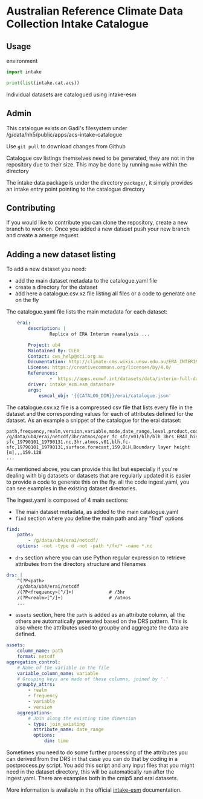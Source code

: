# Australian Reference Climate Data Collection Intake Catalogue

## Usage

environment

```python
import intake

print(list(intake.cat.acs))
```

Individual datasets are catalogued using intake-esm

## Admin

This catalogue exists on Gadi's filesystem under /g/data/hh5/public/apps/acs-intake-catalogue

Use `git pull` to download changes from Github

Catalogue csv listings themselves need to be generated, they are not in the
repository due to their size. This may be done by running `make` within the
directory

The intake data package is under the directory `package/`, it simply provides
an intake entry point pointing to the catalogue directory


## Contributing

If you would like to contribute you can clone the repository, create a new branch to work on. Once you added a new dataset push your new branch and create a amerge request.

## Adding a new dataset listing 

To add a new dataset you need:

* add the main dataset metadata to the catalogue.yaml file
* create a directory for the dataset
* add here a catalogue.csv.xz file listing all files or a code to generate one on the fly

The catalogue.yaml file lists the main metadata for each dataset:

```yaml
    erai:
        description: |
                Replica of ERA Interim reanalysis ... 

        Project: ub4
        Maintained By: CLEX
        Contact: cws_help@nci.org.au
        Documentation: http://climate-cms.wikis.unsw.edu.au/ERA_INTERIM
        License: https://creativecommons.org/licenses/by/4.0/
        References:
                -  https://apps.ecmwf.int/datasets/data/interim-full-daily/licence/
        driver: intake_esm.esm_datastore
        args:
            esmcol_obj: '{{CATALOG_DIR}}/erai/catalogue.json' 
```

The catalogue.csv.xz file is a compressed csv file that lists every file in the dataset and the corresponding values for each of attributes defined for the dataset.
As an example a snippet of the catalogue for the erai dataset:

```csv
path,frequency,realm,version,variable,mode,date_range,level,product,code,ecmwf_name,long_name,standard_name,cell_methods,parameter
/g/data/ub4/erai/netcdf/3hr/atmos/oper_fc_sfc/v01/blh/blh_3hrs_ERAI_historical_fc-sfc_19790101_19790131.nc,3hr,atmos,v01,blh,fc-sfc,19790101_19790131,surface,forecast,159,BLH,Boundary layer height [m],,,159.128
...
```

As mentioned above, you can provide this list but especially if you're dealing with big datasets or datasets that are regularly updated it is easier to provide a code to generate this on the fly.
all the code ingest.yaml, you can see examples in the existing dataset directories.

The ingest.yaml is composed of 4 main sections:
* The main dataset metadata, as added to the main catalogue.yaml
* `find` section where you define the main path and any "find" options

```yaml
find:
    paths:
        - /g/data/ub4/erai/netcdf/
    options: -not -type d -not -path */fx/* -name *.nc
```

* `drs` section where you can use Python regular expression to retrieve attributes from the directory structure and filenames
```yaml
drs: |
    ^(?P<path>
    /g/data/ub4/erai/netcdf
    /(?P<frequency>[^/]+)             # /3hr
    /(?P<realm>[^/]+)                 # /atmos
    ...
```
 
* `assets` section, here the `path` is added as an attribute column, all the others are automatically generated based on the DRS pattern. This is also where the attributes used to groupby and aggregate the data are defined.

```yaml
assets:
    column_name: path
    format: netcdf
aggregation_control:
    # Name of the variable in the file
    variable_column_name: variable
    # Grouping keys are made of these columns, joined by '.'
    groupby_attrs:
        - realm
        - frequency
        - variable
        - version
    aggregations:
        # Join along the existing time dimension
        - type: join_existing
          attribute_name: date_range
          options:
              dim: time
```

Sometimes you need to do some further processing of the attributes you can derived from the DRS in that case you can do that by coding in a postprocess.py script. You add this script and any input files that you might need in the dataset directory, this will be automatically run after the ingest.yaml. There are examples both in the cmip5 and erai datasets. 

More information is available in the official [intake-esm](https://intake-esm.readthedocs.io/en/latest/) documentation.
